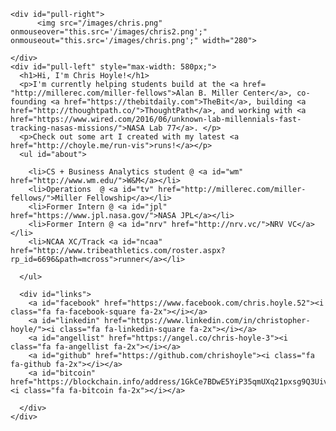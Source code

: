 <div id="body">
  <div id="main">
    
    <div id="pull-right">
          <img src="/images/chris.png" onmouseover="this.src='/images/chris2.png';" onmouseout="this.src='/images/chris.png';" width="280">

    </div>
    <div id="pull-left" style="max-width: 580px;">
      <h1>Hi, I'm Chris Hoyle!</h1>
      <p>I'm currently helping students build at the <a href= "http://millerec.com/miller-fellows">Alan B. Miller Center</a>, co-founding <a href="https://thebitdaily.com">TheBit</a>, building <a href="http://thoughtpath.co/">ThoughtPath</a>, and working with <a href="https://www.wired.com/2016/06/unknown-lab-millennials-fast-tracking-nasas-missions/">NASA Lab 77</a>. </p>
      <p>Check out some art I created with my latest <a href="http://choyle.me/run-vis">runs!</a></p>
      <ul id="about">

        <li>CS + Business Analytics student @ <a id="wm" href="http://www.wm.edu/">W&M</a></li>
        <li>Operations  @ <a id="tv" href="http://millerec.com/miller-fellows/">Miller Fellowship</a></li>
        <li>Former Intern @ <a id="jpl" href="https://www.jpl.nasa.gov/">NASA JPL</a></li>
        <li>Former Intern @ <a id="nrv" href="http://nrv.vc/">NRV VC</a></li>
        <li>NCAA XC/Track <a id="ncaa" href="http://www.tribeathletics.com/roster.aspx?rp_id=6696&path=mcross">runner</a></li>

      </ul>

      <div id="links">
        <a id="facebook" href="https://www.facebook.com/chris.hoyle.52"><i class="fa fa-facebook-square fa-2x"></i></a>
        <a id="linkedin" href="https://www.linkedin.com/in/christopher-hoyle/"><i class="fa fa-linkedin-square fa-2x"></i></a>
        <a id="angellist" href="https://angel.co/chris-hoyle-3"><i class="fa fa-angellist fa-2x"></i></a>
        <a id="github" href="https://github.com/chrishoyle"><i class="fa fa-github fa-2x"></i></a>
        <a id="bitcoin" href="https://blockchain.info/address/1GkCe7BDwE5YiP35qmUXq21pxsg9Q3UivD"><i class="fa fa-bitcoin fa-2x"></i></a>

      </div>
    </div>
  </div>
</div>
<footer style="text-align: center;font-size: 14px"></footer>